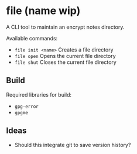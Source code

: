 # file (name wip)

A CLI tool to maintain an encrypt notes directory.

Available commands:

- `file init <name>` Creates a file directory
- `file open` Opens the current file directory
- `file shut` Closes the current file directory

## Build

Required libraries for build:

- `gpg-error`
- `gpgme`

## Ideas

- Should this integrate git to save version history?
